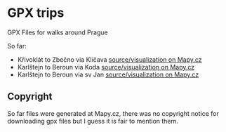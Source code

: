 # GPX trips

GPX Files for walks around Prague

So far:
- Křivoklát to Zbečno via Klíčava [source/visualization on Mapy.cz](https://en.mapy.cz/s/2KxFz)
- Karlštejn to Beroun via Koda [source/visualization on Mapy.cz](https://en.mapy.cz/s/2KxIE)
- Karlštejn to Beroun via sv Jan [source/visualization on Mapy.cz](https://en.mapy.cz/s/2KxIW)

## Copyright

So far files were generated at Mapy.cz, there was no copyright notice for downloading gpx files
but I guess it is fair to mention them.

